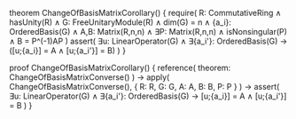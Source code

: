 theorem ChangeOfBasisMatrixCorollary() {
  require(
    R: CommutativeRing ∧ hasUnity(R) ∧
    G: FreeUnitaryModule(R) ∧ dim(G) = n ∧
    {a_i}: OrderedBasis(G) ∧
    A,B: Matrix(R,n,n) ∧
    ∃P: Matrix(R,n,n) ∧ isNonsingular(P) ∧
    B = P^(-1)AP
  )
  assert(
    ∃u: LinearOperator(G) ∧
    ∃{a_i'}: OrderedBasis(G) →
    ([u;{a_i}] = A ∧ [u;{a_i'}] = B)
  )
}

proof ChangeOfBasisMatrixCorollary() {
  reference(
    theorem: ChangeOfBasisMatrixConverse()
  ) →
  apply(
    ChangeOfBasisMatrixConverse(),
    {
      R: R,
      G: G,
      A: A,
      B: B,
      P: P
    }
  ) →
  assert(
    ∃u: LinearOperator(G) ∧
    ∃{a_i'}: OrderedBasis(G) →
    [u;{a_i}] = A ∧ [u;{a_i'}] = B
  )
}